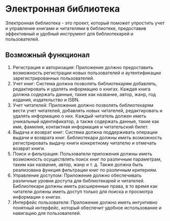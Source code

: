 # Электронная библиотека

Электронная библиотека - это проект, который поможет упростить учет и управление книгами и читателями в библиотеке, предоставив эффективный и удобный инструмент для библиотекарей и пользователей.

## Возможный функционал

1. Регистрация и авторизация: Приложение должно предоставить возможность регистрации новых пользователей и аутентификации зарегистрированных пользователей.
2. Учет книг: Система должна позволять библиотекарям добавлять, редактировать и удалять информацию о книгах. Каждая книга должна содержать данные, такие как название, автор, жанр, год издания, издательство и ISBN.
3. Учет читателей: Приложение должно позволять библиотекарям вести учет читателей, добавлять новых читателей, редактировать и удалять информацию о них. Каждый читатель должен иметь уникальный идентификатор, а также содержать данные, такие как имя, фамилия, контактная информация и читательский билет.
4. Выдача и возврат книг: Система должна поддерживать операции выдачи и возврата книг. Библиотекари должны иметь возможность регистрировать выдачу книги конкретному читателю и отмечать возврат книги.
5. Поиск и фильтрация: Пользователи приложения должны иметь возможность осуществлять поиск книг по различным параметрам, таким как название, автор, жанр и т. д. Также должна быть реализована функция фильтрации книг по различным критериям.
6. Управление доступом: Приложение должно обеспечивать различные уровни доступа для библиотекарей и читателей. Библиотекари должны иметь расширенные права, в то время как читатели должны иметь доступ только для поиска и просмотра информации о книгах.
7. Интерфейс пользователя: Приложение должно иметь интуитивно понятный интерфейс, который обеспечит удобное использование и навигацию для пользователей.
